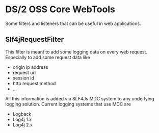 # DS/2 OSS Core WebTools

Some filters and listeners that can be useful in web applications.

## Slf4jRequestFilter

This filter is meant to add some logging data on every web request. Especially to add some request data like

* origin ip address
* request url
* session id
* http request method
* ...

All this information is added via SLF4Js MDC system to any underlying logging solution. Current logging systems
that use MDC are

* Logback
* Log4j 1.x
* Log4j 2.x
